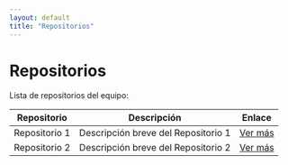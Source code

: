 ```yaml
---
layout: default
title: "Repositorios"
---
```


# Repositorios

Lista de repositorios del equipo:

| Repositorio | Descripción | Enlace |
|-------------|-------------|--------|
| Repositorio 1 | Descripción breve del Repositorio 1 | [Ver más](https://github.com/org-nsp-pacificoprestacion/repositorio-1) |
| Repositorio 2 | Descripción breve del Repositorio 2 | [Ver más](https://github.com/org-nsp-pacificoprestacion/repositorio-2) |
